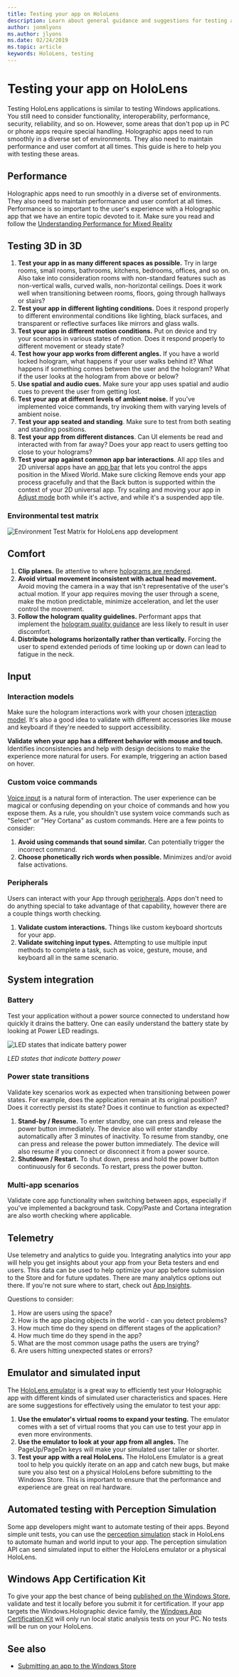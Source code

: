 ```yaml
---
title: Testing your app on HoloLens
description: Learn about general guidance and suggestions for testing and performance optimization your HoloLens mixed reality applications.
author: jonmlyons
ms.author: jlyons
ms.date: 02/24/2019
ms.topic: article
keywords: HoloLens, testing
---
```


# Testing your app on HoloLens

Testing HoloLens applications is similar to testing Windows applications. You still need to consider functionality, interoperability, performance, security, reliability, and so on. However, some areas that don't pop up in PC or phone apps require special handling. Holographic apps need to run smoothly in a diverse set of environments. They also need to maintain performance and user comfort at all times. This guide is here to help you with testing these areas.

## Performance

Holographic apps need to run smoothly in a diverse set of environments. They also need to maintain performance and user comfort at all times. Performance is so important to the user's experience with a Holographic app that we have an entire topic devoted to it. Make sure you read and follow the [Understanding Performance for Mixed Reality](understanding-performance-for-mixed-reality.md)

## Testing 3D in 3D

1. **Test your app in as many different spaces as possible.** Try in large rooms, small rooms, bathrooms, kitchens, bedrooms, offices, and so on. Also take into consideration rooms with non-standard features such as non-vertical walls, curved walls, non-horizontal ceilings. Does it work well when transitioning between rooms, floors, going through hallways or stairs?
2. **Test your app in different lighting conditions.** Does it respond properly to different environmental conditions like lighting, black surfaces, and transparent or reflective surfaces like mirrors and glass walls.
3. **Test your app in different motion conditions.** Put on device and try your scenarios in various states of motion. Does it respond properly to different movement or steady state?
4. **Test how your app works from different angles.** If you have a world locked hologram, what happens if your user walks behind it? What happens if something comes between the user and the hologram? What if the user looks at the hologram from above or below?
5. **Use spatial and audio cues.** Make sure your app uses spatial and audio cues to prevent the user from getting lost.
6. **Test your app at different levels of ambient noise.** If you've implemented voice commands, try invoking them with varying levels of ambient noise.
7. **Test your app seated and standing**. Make sure to test from both seating and standing positions.
8. **Test your app from different distances**. Can UI elements be read and interacted with from far away? Does your app react to users getting too close to your holograms?
9. **Test your app against common app bar interactions**. All app tiles and 2D universal apps have an [app bar](../../discover/navigating-the-windows-mixed-reality-home.md#moving-and-adjusting-apps) that lets you control the apps position in the Mixed World. Make sure clicking Remove ends your app process gracefully and that the Back button is supported within the context of your 2D universal app. Try scaling and moving your app in [Adjust mode](../../discover/navigating-the-windows-mixed-reality-home.md#moving-and-adjusting-apps) both while it's active, and while it's a suspended app tile.

### Environmental test matrix

![Environment Test Matrix for HoloLens app development](images/environment-matrix-600px.png)

## Comfort

1. **Clip planes.** Be attentive to where [holograms are rendered](hologram-stability.md#hologram-render-distances).
2. **Avoid virtual movement inconsistent with actual head movement.** Avoid moving the camera in a way that isn't representative of the user's actual motion. If your app requires moving the user through a scene, make the motion predictable, minimize acceleration, and let the user control the movement.
3. **Follow the hologram quality guidelines.** Performant apps that implement the [hologram quality guidance](hologram-stability.md) are less likely to result in user discomfort.
4. **Distribute holograms horizontally rather than vertically.** Forcing the user to spend extended periods of time looking up or down can lead to fatigue in the neck.

## Input

### Interaction models

Make sure the hologram interactions work with your chosen [interaction model](../../design/interaction-fundamentals.md).
It's also a good idea to validate with different accessories like mouse and keyboard if they're needed to support accessibility.

**Validate when your app has a different behavior with mouse and touch.** Identifies inconsistencies and help with design decisions to make the experience more natural for users. For example, triggering an action based on hover.


### Custom voice commands

[Voice input](../../design/voice-input.md) is a natural form of interaction. The user experience can be magical or confusing depending on your choice of commands and how you expose them. As a rule, you shouldn't use system voice commands such as "Select" or "Hey Cortana" as custom commands. Here are a few points to consider:
1. **Avoid using commands that sound similar.** Can potentially trigger the incorrect command.
2. **Choose phonetically rich words when possible.** Minimizes and/or avoid false activations.

### Peripherals

Users can interact with your App through [peripherals](../../discover/hardware-accessories.md). Apps don't need to do anything special to take advantage of that capability, however there are a couple things worth checking.
1. **Validate custom interactions.** Things like custom keyboard shortcuts for your app.
2. **Validate switching input types.** Attempting to use multiple input methods to complete a task, such as voice, gesture, mouse, and keyboard all in the same scenario.

## System integration

### Battery

Test your application without a power source connected to understand how quickly it drains the battery. One can easily understand the battery state by looking at Power LED readings. 

![LED states that indicate battery power](images/batterypowerledindication-500px.png)<br>

*LED states that indicate battery power*

### Power state transitions

Validate key scenarios work as expected when transitioning between power states. For example, does the application remain at its original position? Does it correctly persist its state? Does it continue to function as expected?
1. **Stand-by / Resume.** To enter standby, one can press and release the power button immediately. The device also will enter standby automatically after 3 minutes of inactivity. To resume from standby, one can press and release the power button immediately. The device will also resume if you connect or disconnect it from a power source.
2. **Shutdown / Restart.** To shut down, press and hold the power button continuously for 6 seconds. To restart, press the power button.

### Multi-app scenarios

Validate core app functionality when switching between apps, especially if you've implemented a background task. Copy/Paste and Cortana integration are also worth checking where applicable.

## Telemetry

Use telemetry and analytics to guide you. Integrating analytics into your app will help you get insights about your app from your Beta testers and end users. This data can be used to help optimize your app before submission to the Store and for future updates. There are many analytics options out there. If you're not sure where to start, check out [App Insights](https://www.visualstudio.com/products/application-insights-vs.aspx).

Questions to consider:
1. How are users using the space?
2. How is the app placing objects in the world - can you detect problems?
3. How much time do they spend on different stages of the application?
4. How much time do they spend in the app?
5. What are the most common usage paths the users are trying?
6. Are users hitting unexpected states or errors?

## Emulator and simulated input

The [HoloLens emulator](using-the-hololens-emulator.md) is a great way to efficiently test your Holographic app with different kinds of simulated user characteristics and spaces. Here are some suggestions for effectively using the emulator to test your app:
1. **Use the emulator's virtual rooms to expand your testing.** The emulator comes with a set of virtual rooms that you can use to test your app in even more environments.
2. **Use the emulator to look at your app from all angles.** The PageUp/PageDn keys will make your simulated user taller or shorter.
3. **Test your app with a real HoloLens.** The HoloLens Emulator is a great tool to help you quickly iterate on an app and catch new bugs, but make sure you also test on a physical HoloLens before submitting to the Windows Store. This is important to ensure that the performance and experience are great on real hardware.

## Automated testing with Perception Simulation

Some app developers might want to automate testing of their apps. Beyond simple unit tests, you can use the [perception simulation](perception-simulation.md) stack in HoloLens to automate human and world input to your app. The perception simulation API can send simulated input to either the HoloLens emulator or a physical HoloLens.

## Windows App Certification Kit

To give your app the best chance of being [published on the Windows Store](../../distribute/submitting-an-app-to-the-microsoft-store.md), validate and test it locally before you submit it for certification. If your app targets the Windows.Holographic device family, the [Windows App Certification Kit](/windows/uwp/debug-test-perf/windows-app-certification-kit) will only run local static analysis tests on your PC. No tests will be run on your HoloLens.

## See also

* [Submitting an app to the Windows Store](../../distribute/submitting-an-app-to-the-microsoft-store.md)
